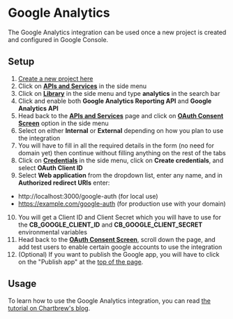 # Google Analytics

The Google Analytics integration can be used once a new project is created and configured in Google Console.

## Setup

1. [Create a new project here](https://console.cloud.google.com/projectcreate)
2. Click on [**APIs and Services**](https://console.cloud.google.com/apis/dashboard) in the side menu
3. Click on [**Library**](https://console.cloud.google.com/apis/library) in the side menu and type **analytics** in the search bar
4. Click and enable both **Google Analytics Reporting API** and **Google Analytics API**
5. Head back to the [**APIs and Services**](https://console.cloud.google.com/apis/dashboard) page and click on [**OAuth Consent Screen**](https://console.cloud.google.com/apis/credentials/consent) option in the side menu
6. Select on either **Internal** or **External** depending on how you plan to use the integration
7. You will have to fill in all the required details in the form (no need for domain yet) then continue without filling anything on the rest of the tabs
8. Click on [**Credentials**](https://console.cloud.google.com/apis/credentials) in the side menu, click on **Create credentials**, and select **OAuth Client ID**
9. Select **Web application** from the dropdown list, enter any name, and in **Authorized redirect URIs** enter:
  * http://localhost:3000/google-auth (for local use)
  * https://example.com/google-auth (for production use with your domain)
10. You will get a Client ID and Client Secret which you will have to use for the **CB_GOOGLE_CLIENT_ID** and **CB_GOOGLE_CLIENT_SECRET** environmental variables
11. Head back to the [**OAuth Consent Screen**](https://console.cloud.google.com/apis/credentials/consent), scroll down the page, and add test users to enable certain google accounts to use the integration
12. (Optional) If you want to publish the Google app, you will have to click on the "Publish app" at the [top of the page](https://console.cloud.google.com/apis/credentials/consent).

## Usage

To learn how to use the Google Analytics integration, you can read [the tutorial on Chartbrew's blog](https://chartbrew.com/blog/create-your-google-analytics-dashboard-in-chartbrew/).